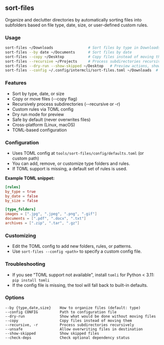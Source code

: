 ## sort-files

Organize and declutter directories by automatically sorting files into subfolders based on file type, date, size, or user-defined custom rules.

### Usage

```bash
sort-files ~/Downloads                # Sort files by type in Downloads
sort-files --by date ~/Documents      # Sort files by date
sort-files --copy ~/Desktop           # Copy files instead of moving them
sort-files --recursive ~/Projects     # Process subdirectories recursively
sort-files --dry-run --show-skipped ~/Desktop   # Preview actions, show skipped files
sort-files --config ~/.config/intermcli/sort-files.toml ~/Downloads  # Use custom config
```

### Features
- Sort by type, date, or size
- Copy or move files (--copy flag)
- Recursively process subdirectories (--recursive or -r)
- Custom rules via TOML config
- Dry run mode for preview
- Safe by default (never overwrites files)
- Cross-platform (Linux, macOS)
- TOML-based configuration

### Configuration
- Uses TOML config at `tools/sort-files/config/defaults.toml` (or custom path)
- You can add, remove, or customize type folders and rules.
- If TOML support is missing, a default set of rules is used.

**Example TOML snippet:**
```toml
[rules]
by_type = true
by_date = false
by_size = false

[type_folders]
images = [".jpg", ".jpeg", ".png", ".gif"]
documents = [".pdf", ".docx", ".txt"]
archives = [".zip", ".tar", ".gz"]
```

### Customizing
- Edit the TOML config to add new folders, rules, or patterns.
- Use `sort-files --config <path>` to specify a custom config file.

### Troubleshooting
- If you see "TOML support not available", install `tomli` for Python < 3.11: `pip install tomli`
- If the config file is missing, the tool will fall back to built-in defaults.

### Options

```
--by {type,date,size}    How to organize files (default: type)
--config CONFIG          Path to configuration file
--dry-run                Show what would be done without moving files
--copy                   Copy files instead of moving them
--recursive, -r          Process subdirectories recursively
--unsafe                 Allow overwriting files in destination
--show-skipped           Show skipped files
--check-deps             Check optional dependency status
```
